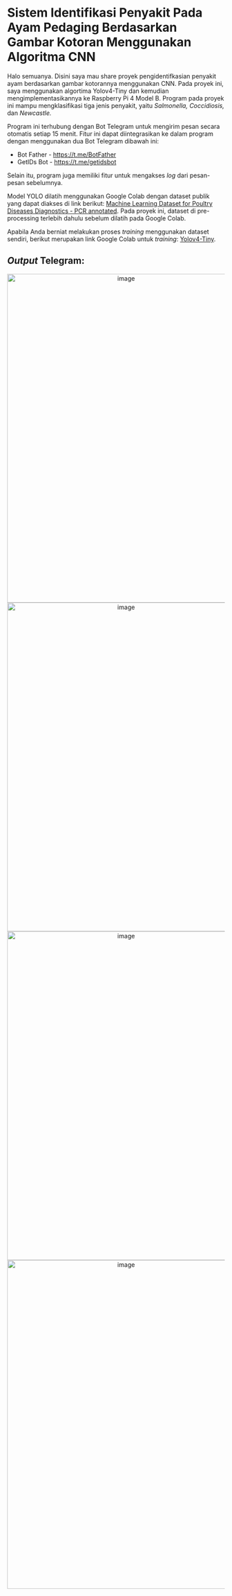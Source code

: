 <h1 class="code-line" data-line-start=0 data-line-end=1 ><a id="Identifikasi-Penyakit-Ayam-Broiler-Melalui-Kotoran-Yolov4Tiny-Raspberry-Pi"></a>Sistem Identifikasi Penyakit Pada Ayam Pedaging Berdasarkan Gambar Kotoran Menggunakan Algoritma CNN</h1>

<p class="has-line-data" data-line-start="3" data-line-end="4">Halo semuanya. Disini saya mau share proyek pengidentifkasian penyakit ayam berdasarkan gambar kotorannya menggunakan CNN. Pada proyek ini, saya menggunakan algortima Yolov4-Tiny dan kemudian mengimplementasikannya ke Raspberry Pi 4 Model B. Program pada proyek ini mampu mengklasifikasi tiga jenis penyakit, yaitu <i>Salmonella, Coccidiosis, </i>dan <i>Newcastle.</i></p>

<p class="has-line-data" data-line-start="3" data-line-end="4">Program ini terhubung dengan Bot Telegram untuk mengirim pesan secara otomatis setiap 15 menit. Fitur ini dapat diintegrasikan ke dalam program dengan menggunakan dua Bot Telegram dibawah ini:</p>
<ul>
<li class="has-line-data" data-line-start="10" data-line-end="11">Bot Father - <a href="https://t.me/BotFather">https://t.me/BotFather</a></li>
<li class="has-line-data" data-line-start="11" data-line-end="13">GetIDs Bot - <a href="https://t.me/getidsbot">https://t.me/getidsbot</a></li>
</ul>

<p class="has-line-data" data-line-start="3" data-line-end="4">Selain itu, program juga memiliki fitur untuk mengakses <i>log</i> dari pesan-pesan sebelumnya.</p>

<p class="has-line-data" data-line-start="13" data-line-end="15">Model YOLO dilatih menggunakan Google Colab dengan dataset publik yang dapat diakses di link berikut: <a href="https://zenodo.org/records/5801834">Machine Learning Dataset for Poultry Diseases Diagnostics - PCR annotated</a>.
Pada proyek ini, dataset di pre-processing terlebih dahulu sebelum dilatih pada Google Colab.<br>

Apabila Anda berniat melakukan proses <i>training</i> menggunakan dataset sendiri, berikut merupakan link Google Colab untuk <i>training</i>: <a href="https://colab.research.google.com/drive/1hQO4nOoD6RDxdbz3C1YSiifTsyZjZpYm?usp=sharing">Yolov4-Tiny</a></li>.</p>

<h2 class="has-line-data" data-line-start="3" data-line-end="4"><i>Output</i> Telegram:</h2>
<div align="center">
  <img width="535" height="759" alt="image" src="https://github.com/user-attachments/assets/8011ba18-ab18-4b6a-b14e-43c1b3567e2d" />
  <img width="535" height="759" alt="image" src="https://github.com/user-attachments/assets/efc2844f-35ec-4d2b-86eb-7202f1eaf158" />
  <img width="535" height="759" alt="image" src="https://github.com/user-attachments/assets/59e305ea-aa97-429f-9abb-46c8528b9d3d" />
  <img width="535" height="759" alt="image" src="https://github.com/user-attachments/assets/b21d34f4-99b5-4036-aa21-64887a56e35d" />
</div>
